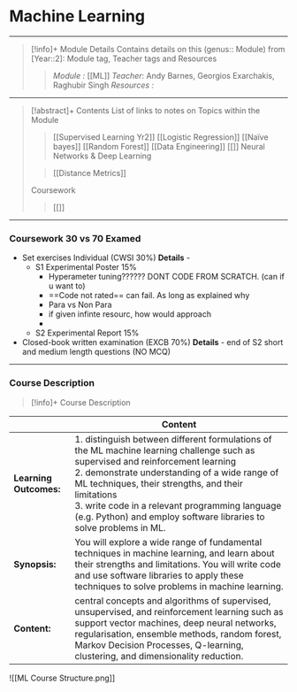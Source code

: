 # Machine Learning 
---
> [!info]+ Module Details
> Contains details on this (genus:: Module) from [Year::2]: Module tag, Teacher tags and Resources 
> > *Module :* [[ML]]
> > *Teacher*: Andy Barnes, Georgios Exarchakis, Raghubir Singh
> > *Resources :*

---
> [!abstract]+ Contents
> List of links to notes on Topics within the Module
> 
> > [[Supervised Learning Yr2]]
> > [[Logistic Regression]]
> > [[Naïve bayes]]
> > [[Random Forest]] 
> > [[Data Engineering]]
> > [[]]
> > Neural Networks & Deep Learning
> 
> > [[Distance Metrics]]
> 
> Coursework
> > [[]]
> 


---
### Coursework 30 vs 70 Examed
- Set exercises Individual (CWSI 30%)
	**Details** -  
	- S1 Experimental Poster 15%
		- Hyperameter tuning?????? 
		  DONT CODE FROM SCRATCH. (can if u want to) 
		- ==Code not rated== can fail. As long as explained why 
		- Para vs Non Para 
		- if given infinte resourc, how would approach
		- 
	- S2 Experimental Report 15%
- Closed-book written examination (EXCB 70%)
	**Details** - end of S2  short and medium length questions (NO MCQ)
---
### Course Description

> [!info]+  Course Description
> 
|                        | Content                                                                                                                                                                                                                                                                                                                                                             |
| ---------------------- | ------------------------------------------------------------------------------------------------------------------------------------------------------------------------------------------------------------------------------------------------------------------------------------------------------------------------------------------------------------------- |
| **Learning Outcomes:** | 1. distinguish between different formulations of the ML machine learning challenge such as supervised and reinforcement learning<br>2. demonstrate understanding of a wide range of ML techniques, their strengths, and their limitations <br>3. write code in a relevant programming language (e.g. Python) and employ software libraries to solve problems in ML. |
| **Synopsis:**          | You will explore a wide range of fundamental techniques in machine learning, and learn about their strengths and limitations. You will write code and use software libraries to apply these techniques to solve problems in machine learning.                                                                                                                       |
| **Content:**           | central concepts and algorithms of supervised, unsupervised, and reinforcement learning such as support vector machines, deep neural networks, regularisation, ensemble methods, random forest, Markov Decision Processes, Q-learning, clustering, and dimensionality reduction.                                                                                    |

![[ML Course Structure.png]]


